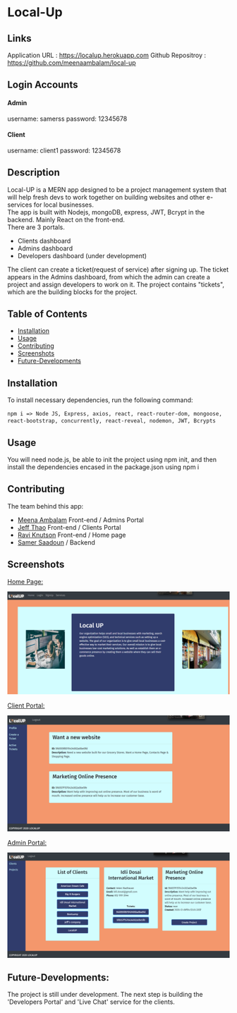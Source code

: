 # Local-Up
## Links
Application URL : https://localup.herokuapp.com
Github Repositroy : https://github.com/meenaambalam/local-up  

## Login Accounts
#### Admin  
username: samerss
password: 12345678  
#### Client  
username: client1
password: 12345678  

## Description
Local-UP is a MERN app designed to be a project management system that will help fresh devs to work together on building websites and other e-services for local businesses.  
The app is built with Nodejs, mongoDB, express, JWT, Bcrypt in the backend. Mainly React on the front-end.  
There are 3 portals. 
- Clients dashboard  
- Admins dashboard  
- Developers dashboard (under development)

The client can create a ticket(request of service) after signing up. The ticket appears in the Admins dashboard, from which the admin can create a project and assign developers to work on it. The project contains "tickets", which are the building blocks for the project.

## Table of Contents 
* [Installation](#Installation)
* [Usage](#Usage)
* [Contributing](#Contributing)
* [Screenshots](#Screenshots)
* [Future-Developments](#Future-Developments)

## Installation
To install necessary dependencies, run the following command:
```
npm i => Node JS, Express, axios, react, react-router-dom, mongoose, react-bootstrap, concurrently, react-reveal, nodemon, JWT, Bcrypts
```
## Usage
You will need node.js, be able to init the project using npm init, and then install the dependencies encased in the package.json using npm i

## Contributing
The team behind this app:
  * [Meena Ambalam](https://github.com/meenaambalam) Front-end / Admins Portal  
  * [Jeff Thao](https://github.com/JeffThao) Front-end / Clients Portal  
  * [Ravi Knutson](https://github.com/Knuts839) Front-end / Home page
  * [Samer Saadoun](https://github.com/samergain) / Backend

## Screenshots
<ins>Home Page:</ins>

![Screen #1](./client/src/images/homepage.PNG)

<ins>Client Portal:</ins>

![Screen #1](./client/src/images/active_tickets_from_clientpage.PNG)

<ins>Admin Portal:</ins>

![Screen #1](./client/src/images/Clients_and_Tickets_from_adminpage.PNG)

## Future-Developments: 
The project is still under development. The next step is building the 'Developers Portal' and 'Live Chat' service for the clients.






